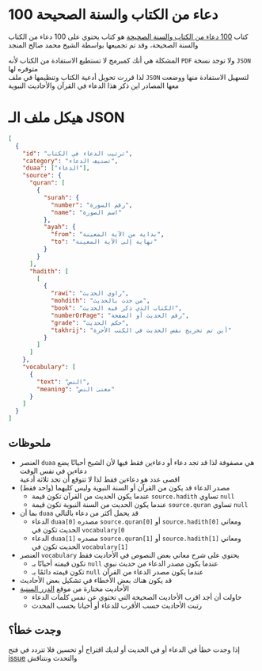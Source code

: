 # 100 دعاء من الكتاب والسنة الصحيحة

كتاب [100 دعاء من الكتاب والسنة الصحيحة](https://nuqayah.com/f/100-duaa.pdf) هو كتاب يحتوي على 100 دعاء من الكتاب والسنة الصحيحة، وقد تم تجميعها بواسطة الشيخ محمد صالح المنجد

المشكلة هي أنك كمبرمج لا تستطيع الاستفادة من الكتاب لأنه `PDF` ولا توجد نسخة `JSON` متوفره لها  
لذا قررت تحويل أدعية الكتاب وتنظيمها في ملف `JSON` لتسهيل الاستفادة منها ووضعت معها المصادر اين ذكر هذا الدعاء في القرآن والأحاديث النبوية

# هيكل ملف الـ JSON

```json
[
  {
    "id": "ترتيب الدعاء في الكتاب",
    "category": "تصنيف الدعاء",
    "duaa": ["الدعاء"],
    "source": {
      "quran": [
        {
          "surah": {
            "number": "رقم السورة",
            "name": "اسم الصورة"
          },
          "ayah": {
            "from": "بداية من الآية المعينة",
            "to": "نهاية إلى الآية المعينة"
          }
        }
      ],
      "hadith": [
        [
          {
            "rawi": "راوي الحديث",
            "mohdith": "من حدث بالحديث",
            "book": "الكتاب الذي ذكر فيه الحديث",
            "numberOrPage": "رقم الحديث أو الصفحة",
            "grade": "حكم الحديث",
            "takhrij": "أين تم تخريج نفس الحديث في الكتب الأخرة"
          }
        ]
      ]
    },
    "vocabulary": [
      {
        "text": "النص",
        "meaning": "معنى النص"
      }
    ]
  }
]
```

## ملحوظات

- العنصر `duaa` هي مصفوفة لذا قد تجد دعاء أو دعاءين فقط فيها لأن الشيخ أحيانًا يضع دعاءين في نفس الوقت  
  اقصى عدد هو دعاءين فقط لذا لا تتوقع أن تجد ثلاثة أدعية
- مصدر الدعاء قد يكون من القرآن أو السنة النبوية وليس كليهما (واحد فقط)  
  - عندما يكون الحديث من القرآن تكون قيمة `source.hadith` تساوي `null`  
  - عندما يكون الحديث من السنة النبوية تكون قيمة `source.quran` تساوي `null`
- بما أن `duaa` قد يحمل أكثر من دعاء بالتالي
  - الدعاء `duaa[0]` مصدره `source.quran[0]` أو `source.hadith[0]` ومعاني الحديث تكون في `vocabulary[0`
  - الدعاء `duaa[1]` مصدره `source.quran[1]` أو `source.hadith[1]` ومعاني الحديث تكون في `vocabulary[1]`
- العنصر `vocabulary` يحتوي على شرح معاني بعض النصوص في الأحاديث فقط
  - تكون قيمته أحيانًا بـ `null` عندما يكون مصدر الدعاء من حديث نبوي
  - تكون قيمته دائمًا بـ `null` عندما يكون مصدر الدعاء من القرآن
- قد يكون هناك بعض الأخطاء في تشكيل بعض الأحاديث
- الأحاديث مختارة من موقع [الدرر السنية](https://dorar.net/)
  - حاولت أن أجد اقرب الأحاديث الصحيحة التي تحتوي عن نفس كلمات الدعاء
  - رتبت الأحاديث حسب الأقرب للدعاء أو أحيانا بحسب المحدث

## وجدت خطأ؟

إذا وجدت خطأ في الدعاء أو في الحديث أو لديك اقتراح أو تحسين فلا تتردد في فتح [issue](https://github.com/AhmedElTabarani/100-duaa-from-the-book-and-authentic-sunnah/issues?q=sort%3Aupdated-desc+is%3Aissue+is%3Aopen) والتحدث ونتناقش
